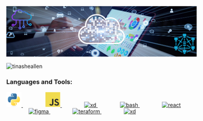 <img src="https://github.com/tinasheallen/tinasheallen/blob/main/github banner.png" alt="banner that says Allen makes apps and websites">



<p align="left"> <img src="https://komarev.com/ghpvc/?username=tinasheallen&label=Profile%20views&color=0e75b6&style=flat" alt="tinasheallen" /> </p>



<h3 align="left">Languages and Tools:</h3>
  <p align="left"> </a> 
  


<a href="https://www.python.org" target="_blank" rel="noreferrer"> <img src="https://raw.githubusercontent.com/devicons/devicon/master/icons/python/python-original.svg" alt="python" width="40" height="40"/> 
</a>&nbsp;&nbsp;&nbsp;&nbsp;&nbsp;&nbsp;&nbsp;&nbsp;&nbsp;&nbsp;&nbsp;&nbsp;&nbsp;&nbsp;
<a href="https://developer.mozilla.org/en-US/docs/Web/JavaScript" target="_blank" rel="noreferrer"> <img src="https://raw.githubusercontent.com/devicons/devicon/master/icons/javascript/javascript-original.svg" alt="javascript" width="40" height="40"/> 
</a>&nbsp;&nbsp;&nbsp;&nbsp;&nbsp;&nbsp;&nbsp;&nbsp;&nbsp;&nbsp;&nbsp;&nbsp;&nbsp;&nbsp;
<a href="https://www.typescriptlang.org/" target="_blank" rel="noreferrer"> <img src="https://cdn.worldvectorlogo.com/logos/typescript-2.svg" alt="xd" width="40" height="40"/> 
</a>&nbsp;&nbsp;&nbsp;&nbsp;&nbsp;&nbsp;&nbsp;&nbsp;&nbsp;&nbsp;&nbsp;&nbsp;&nbsp;&nbsp;
<a href="https://www.gnu.org/software/bash/" target="_blank" rel="noreferrer"> <img src="https://cdn.worldvectorlogo.com/logos/bash-2.svg" alt="bash" width="40" height="40"/>
</a>&nbsp;&nbsp;&nbsp;&nbsp;&nbsp;&nbsp;&nbsp;&nbsp;&nbsp;&nbsp;&nbsp;&nbsp;&nbsp;&nbsp;
<a href="https://aws.amazon.com/" target="_blank" rel="noreferrer"> <img src="https://cdn.worldvectorlogo.com/logos/aws-2.svg" alt="react" width="50" height="50"/> 
</a>&nbsp;&nbsp;&nbsp;&nbsp;&nbsp;&nbsp;&nbsp;&nbsp;&nbsp;&nbsp;&nbsp;&nbsp;&nbsp;&nbsp;
<a href="https://www.docker.com/" target="_blank" rel="noreferrer"> <img src="https://cdn.worldvectorlogo.com/logos/docker-4.svg" alt="figma" width="40" height="40"/> 
</a>&nbsp;&nbsp;&nbsp;&nbsp;&nbsp;&nbsp;&nbsp;&nbsp;&nbsp;&nbsp;&nbsp;&nbsp;&nbsp;&nbsp;
<a href="https://developer.hashicorp.com/terraform" target="_blank" rel="noreferrer"> <img src="https://cdn.worldvectorlogo.com/logos/terraform-enterprise.svg" alt="teraform" width="40" height="40"/> 
</a>&nbsp;&nbsp;&nbsp;&nbsp;&nbsp;&nbsp;&nbsp;&nbsp;&nbsp;&nbsp;&nbsp;&nbsp;&nbsp;&nbsp;
<a href="https://kubernetes.io/" target="_blank" rel="noreferrer"> <img src="https://cdn.worldvectorlogo.com/logos/kubernets.svg" alt="xd" width="40" height="40"/>
</a>
</p>
